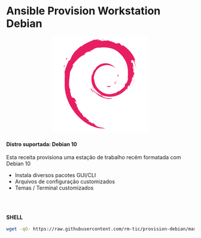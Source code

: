 # Ansible Provision Workstation Debian

<p align="center">
  <img src="img/debian_logo.png">
</p>

#### Distro suportada: Debian 10

Esta receita provisiona uma estação de trabalho recém formatada com Debian 10

- Instala diversos pacotes GUI/CLI
- Arquivos de configuração customizados
- Temas / Terminal customizados


<br>
<br>

**SHELL**
```bash
wget -qO- https://raw.githubusercontent.com/rm-tic/provision-debian/master/provision_buster_init.sh | sudo bash -
```
